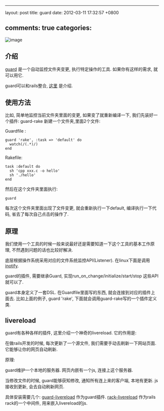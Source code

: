 
---
layout: post
title: guard
date: 2012-03-11 17:32:57 +0800

comments: true
categories: 
---

![image](http://livereload.com/images/LiveReload_350.png)

介绍
------------------------------

[guard](https://github.com/guard/guard) 是一个自动监控文件夹变更,
执行特定操作的工具. 如果你有这样的需求, 就可以用它.

guard可以和rails整合,
[这里](http://railscasts.com/episodes/264-guard?view=asciicast) 是介绍.

使用方法
------------------------------

比如, 简单地监控当前文件夹里面的变更, 如果变了就重新编译一下,
我们先装好一个插件: guard-rake 新建一个文件夹,里面2个文件:

Guardfile :

    guard 'rake', :task => 'default' do
      watch(/(.*)/) 
    end

Rakefile:

    task :default do
      sh 'cpp xxx.c -o hello'
      sh './hello'
    end

然后在这个文件夹里面执行:

    guard

每次这个文件夹里面出现了文件变更, 就会重新执行一下default,
编译执行一下代码, 省去了每次自己点击的操作了.

原理
------------------------------

我们使用一个工具的时候一般来说最好还是需要知道一下这个工具的基本工作原理,
不然遇到问题的话也比较好解决.

底层根据操作系统采用对应的文件系统监控API(Listener). 在linux下面是调用
[inotify](http://en.wikipedia.org/wiki/Inotify).

guard的插件, 需要继承Guard, 实现run\_on\_change/initialize/start/stop
这些API就可以了.

guard本身定义了一套DSL. 在Guardfile里面写的东西,
就会连接到对应的插件上面去. 比如上面的例子, guard 'rake',
下面就会调用guard-rake写的一个插件定义类.

livereload
------------------------------

guard有各种各样的插件, 这里介绍一个神奇的livereload. 它的作用是:

在做rails开发的时候, 每次更新了一个源文件,
我们需要手动去刷新一下网站页面. 它能够让你的网页自动刷新.

原理:

guard维护一个本地的服务器. 网页内嵌有一个js, 连接上这个服务器.

当修改文件的时候, guard能够获知修改, 通知所有连上来的客户端, 本地有更新.
js接收到更新, 会去自动刷新网页.

具体安装需要几个:
[guard-livereload](https://github.com/guard/guard-livereload)
作为guard插件.
[rack-livereload](https://github.com/johnbintz/rack-livereload)
作为rails rack的一个中间件, 用来嵌入livereload的js.
